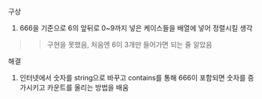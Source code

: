 구상
1. 666을 기준으로 6의 앞뒤로 0~9까지 넣은 케이스들을 배열에 넣어 정렬시킬 생각
>> 구현을 못했음, 처음엔 6이 3개만 들어가면 되는 줄 알았음

해결
1. 인터넷에서 숫자를 string으로 바꾸고 contains를 통해 666이 포함되면 숫자를 
증가시키고 카운트를 올리는 방법을 배움